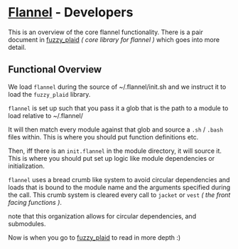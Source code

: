 # [Flannel][readme-md] - Developers

This is an overview of the core flannel functionality. There is a pair document in [fuzzy_plaid][fuzzy_plaid-readme] *( core library for flannel )* which goes into more detail.

## Functional Overview

We load `flannel` during the source of ~/.flannel/init.sh and we instruct it to load the `fuzzy_plaid` library.

`flannel` is set up such that you pass it a glob that is the path to a module to load relative to ~/.flannel/ 

It will then match every module against that glob and source a `.sh` / `.bash` files within. This is where you should put function definitions etc.

Then, iff there is an `init.flannel` in the module directory, it will source it. This is where you should put set up logic like module dependencies or initialization.

`flannel` uses a bread crumb like system to avoid circular dependencies and loads that is bound to the module name and the arguments specified during the call. This crumb system is cleared every call to `jacket` or `vest` *( the front facing functions )*.

note that this organization allows for circular dependencies, and submodules.

Now is when you go to [fuzzy_plaid][fuzzy_plaid-readme] to read in more depth :)

[fuzzy_plaid-readme]: flannelREADME.md "Core Flannel Doc"
[readme-md]: ../README.md "Flannel Readme"